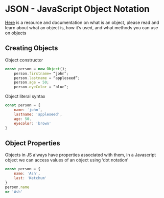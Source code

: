# JSON - JavaScript Object Notation
[Here](https://developer.mozilla.org/en-US/docs/Web/JavaScript/Reference/Global_Objects/Object) is a resource and documentation on what is an object, please read and learn about what an object is, how it’s used, and what methods you can use on objects

## Creating Objects
Object constructor 

```javascript
const person = new Object();
    person.firstname= “john”; 
    person.lastname = “appleseed”; 
    person.age = 50; 
    person.eyeColor = “blue”;
```
Object literal syntax

```javascript
const person = {
    name: 'john', 
    lastname: 'appleseed', 
    age: 50, 
    eyecolor: 'brown'
}
```
## Object Properties 
Objects in JS always have properties associated with them, in a Javascript object we can access values of an object using ‘dot notation’

```javascript
const person = {
    name: 'Ash', 
    last: 'Ketchum'
}
person.name
=> 'Ash'
```